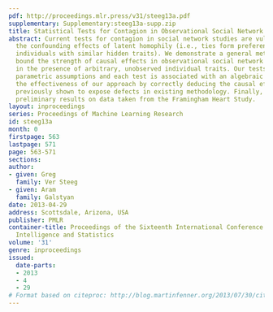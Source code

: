 ```yaml
---
pdf: http://proceedings.mlr.press/v31/steeg13a.pdf
supplementary: Supplementary:steeg13a-supp.zip
title: Statistical Tests for Contagion in Observational Social Network Studies
abstract: Current tests for contagion in social network studies are vulnerable to
  the confounding effects of latent homophily (i.e., ties form preferentially between
  individuals with similar hidden traits). We demonstrate a general method to lower
  bound the strength of causal effects in observational social network studies, even
  in the presence of arbitrary, unobserved individual traits. Our tests require no
  parametric assumptions and each test is associated with an algebraic proof. We demonstrate
  the effectiveness of our approach by correctly deducing the causal effects for examples
  previously shown to expose defects in existing methodology. Finally, we discuss
  preliminary results on data taken from the Framingham Heart Study.
layout: inproceedings
series: Proceedings of Machine Learning Research
id: steeg13a
month: 0
firstpage: 563
lastpage: 571
page: 563-571
sections: 
author:
- given: Greg
  family: Ver Steeg
- given: Aram
  family: Galstyan
date: 2013-04-29
address: Scottsdale, Arizona, USA
publisher: PMLR
container-title: Proceedings of the Sixteenth International Conference on Artificial
  Intelligence and Statistics
volume: '31'
genre: inproceedings
issued:
  date-parts:
  - 2013
  - 4
  - 29
# Format based on citeproc: http://blog.martinfenner.org/2013/07/30/citeproc-yaml-for-bibliographies/
---
```

